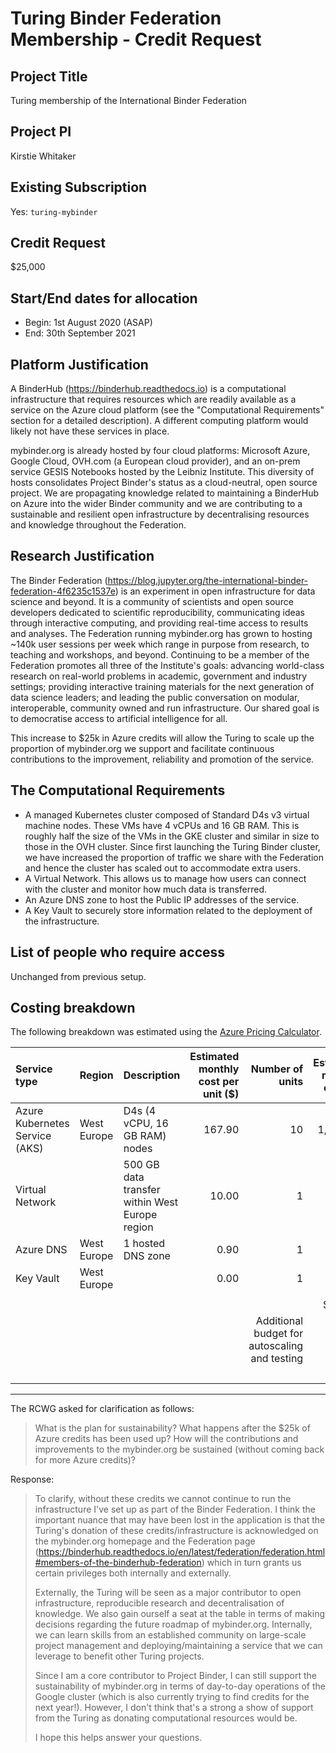 # Turing Binder Federation Membership - Credit Request

## Project Title

Turing membership of the International Binder Federation

## Project PI

Kirstie Whitaker

## Existing Subscription

Yes: `turing-mybinder`

## Credit Request

$25,000

## Start/End dates for allocation

- Begin: 1st August 2020 (ASAP)
- End: 30th September 2021

## Platform Justification

A BinderHub (https://binderhub.readthedocs.io) is a computational infrastructure that requires resources which are readily available as a service on the Azure cloud platform (see the "Computational Requirements" section for a detailed description). A different computing platform would likely not have these services in place.

mybinder.org is already hosted by four cloud platforms: Microsoft Azure, Google Cloud, OVH.com (a European cloud provider), and an on-prem service GESIS Notebooks hosted by the Leibniz Institute. This diversity of hosts consolidates Project Binder's status as a cloud-neutral, open source project. We are propagating knowledge related to maintaining a BinderHub on Azure into the wider Binder community and we are contributing to a sustainable and resilient open infrastructure by decentralising resources and knowledge throughout the Federation.

## Research Justification

The Binder Federation (https://blog.jupyter.org/the-international-binder-federation-4f6235c1537e) is an experiment in open infrastructure for data science and beyond. It is a community of scientists and open source developers dedicated to scientific reproducibility, communicating ideas through interactive computing, and providing real-time access to results and analyses. The Federation running mybinder.org has grown to hosting ~140k user sessions per week which range in purpose from research, to teaching and workshops, and beyond. Continuing to be a member of the Federation promotes all three of the Institute's goals: advancing world-class research on real-world problems in academic, government and industry settings; providing interactive training materials for the next generation of data science leaders; and leading the public conversation on modular, interoperable, community owned and run infrastructure. Our shared goal is to democratise access to artificial intelligence for all.

This increase to $25k in Azure credits will allow the Turing to scale up the proportion of mybinder.org we support and facilitate continuous contributions to the improvement, reliability and promotion of the service.

## The Computational Requirements

- A managed Kubernetes cluster composed of Standard D4s v3 virtual machine nodes. These VMs have 4 vCPUs and 16 GB RAM. This is roughly half the size of the VMs in the GKE cluster and similar in size to those in the OVH cluster. Since first launching the Turing Binder cluster, we have increased the proportion of traffic we share with the Federation and hence the cluster has scaled out to accommodate extra users.
- A Virtual Network. This allows us to manage how users can connect with the cluster and monitor how much data is transferred.
- An Azure DNS zone to host the Public IP addresses of the service.
- A Key Vault to securely store information related to the deployment of the infrastructure.

## List of people who require access

Unchanged from previous setup.

## Costing breakdown

The following breakdown was estimated using the [Azure Pricing Calculator](https://azure.microsoft.com/en-gb/pricing/calculator/).

| Service type | Region | Description | Estimated monthly cost per unit ($) | Number of units | Estimated monthly cost ($) | Estimated allocation cost ($) |
| :--- | :--- | :--- | ---: | ---: | ---: | ---: |
| Azure Kubernetes Service (AKS) | West Europe | D4s (4 vCPU, 16 GB RAM) nodes | 167.90 | 10 | 1,679.00 | 21,827.00 |
| Virtual Network | | 500 GB data transfer within West Europe region | 10.00 | 1 | 10.00 | 130.00 |
| Azure DNS | West Europe | 1 hosted DNS zone | 0.90 | 1 | 0.90 | 11.70 |
| Key Vault | West Europe | | 0.00 | 1 | 0.00 | 0.00 |
| | | | | | | |
| | | | | | Subtotal | 21,968.70 |
| | | | | Additional budget for autoscaling and testing | 13.8% | 3,031.30 |
| | | | | | **Total** | 25,000.00 |

---

The RCWG asked for clarification as follows:

> What is the plan for sustainability?
> What happens after the $25k of Azure credits has been used up?
> How will the contributions and improvements to the mybinder.org be sustained (without coming back for more Azure credits)?

Response:

> To clarify, without these credits we cannot continue to run the infrastructure I've set up as part of the Binder Federation.
> I think the important nuance that may have been lost in the application is that the Turing's donation of these credits/infrastructure is acknowledged on the mybinder.org homepage and the Federation page (https://binderhub.readthedocs.io/en/latest/federation/federation.html#members-of-the-binderhub-federation) which in turn grants us certain privileges both internally and externally.
>
> Externally, the Turing will be seen as a major contributor to open infrastructure, reproducible research and decentralisation of knowledge.
> We also gain ourself a seat at the table in terms of making decisions regarding the future roadmap of mybinder.org.
> Internally, we can learn skills from an established community on large-scale project management and deploying/maintaining a service that we can leverage to benefit other Turing projects.
>
> Since I am a core contributor to Project Binder, I can still support the sustainability of mybinder.org in terms of day-to-day operations of the Google cluster (which is also currently trying to find credits for the next year!).
> However, I don't think that's a strong a show of support from the Turing as donating computational resources would be.
>
> I hope this helps answer your questions.
